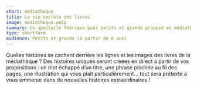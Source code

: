 ```yaml
---
short: mediatheque
title: La vie secrète des livres
image: mediatheque.webp
summary: Un spectacle féérique pour petits et grands proposé en médiathèques.
type: shortform
audience: Petits et grands (à partir de 6 ans)
---
```


Quelles histoires se cachent derrière les lignes et les images des livres de la médiathèque ? Des histoires uniques seront créées en direct à partir de vos propositions : un mot échappé d’un titre, une phrase piochée au fil des pages, une illustration qui vous plaît particulièrement... tout sera prétexte à vous emmener dans de nouvelles histoires extraordinaires ! 